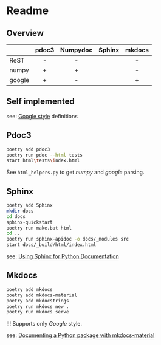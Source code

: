 # Readme

## Overview

|        | pdoc3 | Numpydoc | Sphinx | mkdocs |
| ------ | :---: | :------: | :----: | :----: |
| ReST   |   -   |    -     |        |   -    |
| numpy  |   +   |    +     |        |   -    |
| google |   +   |    -     |        |   +    |

## Self implemented

see: [Google style](https://google.github.io/styleguide/pyguide.html#381-docstrings) definitions

## Pdoc3

```bash
poetry add pdoc3
poetry run pdoc --html tests
start html\tests\index.html
```

See `html_helpers.py` to get _numpy_ and _google_ parsing.

## Sphinx

```bash
poetry add Sphinx
mkdir docs
cd docs
sphinx-quickstart
poetry run make.bat html
cd ..
poetry run sphinx-apidoc -o docs/_modules src
start docs/_build/html/index.html
```

see: [Using Sphinx for Python Documentation](https://shunsvineyard.info/2019/09/19/use-sphinx-for-python-documentation/)

## Mkdocs

```bash
poetry add mkdocs
poetry add mkdocs-material
poetry add mkdocstrings
poetry run mkdocs new .
poetry run mkdocs serve
```

!!! Supports only _Google_ style.

see: [Documenting a Python package with mkdocs-material](https://chrieke.medium.com/documenting-a-python-package-with-code-reference-via-mkdocs-material-b4a45197f95b)
